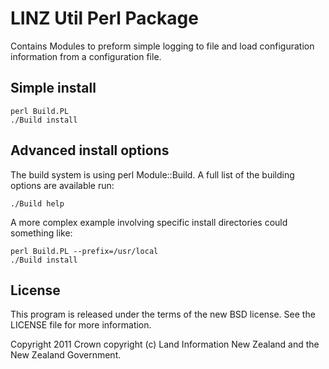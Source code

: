 # LINZ Util Perl Package

Contains Modules to preform simple logging to file and load configuration
information from a configuration file. 

## Simple install

```shell
perl Build.PL
./Build install
```

## Advanced install options

The build system is using perl Module::Build. A full list of the building
options are available run:

```shell
./Build help
```

A more complex example involving specific install directories could something
like:

```shell
perl Build.PL --prefix=/usr/local
./Build install
```

## License

This program is released under the terms of the new BSD license. See the 
LICENSE file for more information.

Copyright 2011 Crown copyright (c) Land Information New Zealand and the New
Zealand Government.
